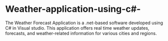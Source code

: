 # Weather-application-using-c#-
The Weather Forecast Application is a .net-based software developed using C# in Visual studio. This application offers real time weather updates, forecasts, and weather-related information for various cities and regions.
